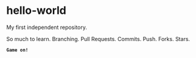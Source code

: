 # hello-world
My first independent repository. 

So much to learn. Branching. Pull Requests. Commits. Push. Forks. Stars. 

<strong><code>Game on!</code></strong>
  
  
